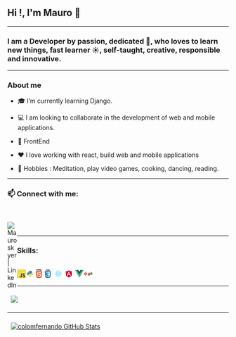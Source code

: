 ## Hi !, I'm Mauro  👋

---

### I am a Developer by passion, dedicated 💪, who loves to learn new things, fast learner ☀️, self-taught, creative, responsible and innovative.

---

###  About me

- 🎓 I’m currently learning Django.

- 💻 I am looking to collaborate in the development of web and mobile applications. 

- 💼 FrontEnd

- ❤️ I  love working with react, build web and mobile applications

- 🎪 Hobbies : Meditation, play video games, cooking, dancing, reading.

---

### 📫 Connect with me:

<br>

[<img align="left" alt="Mauroskyer | LinkedIn" width="22px" src="https://github.com/TheDudeThatCode/TheDudeThatCode/blob/master/Assets/Linkedin.svg" />][linkedin]

<br>

---

### Skills:

<br>
<code><img height="20" alt="javascript" src="https://raw.githubusercontent.com/github/explore/80688e429a7d4ef2fca1e82350fe8e3517d3494d/topics/javascript/javascript.png"></code><code><img height="20" alt="python" src="https://raw.githubusercontent.com/github/explore/80688e429a7d4ef2fca1e82350fe8e3517d3494d/topics/python/python.png"></code><code><img height="20" alt="html" src="https://raw.githubusercontent.com/github/explore/80688e429a7d4ef2fca1e82350fe8e3517d3494d/topics/html/html.png"></code><code><img height="20" alt="css" src="https://raw.githubusercontent.com/github/explore/5c058a388828bb5fde0bcafd4bc867b5bb3f26f3/topics/css/css.png"></code>
<code><img height="20" alt="react" src="https://raw.githubusercontent.com/github/explore/80688e429a7d4ef2fca1e82350fe8e3517d3494d/topics/react/react.png"></code> <code><img height="20" alt="angular" src="https://raw.githubusercontent.com/github/explore/80688e429a7d4ef2fca1e82350fe8e3517d3494d/topics/angular/angular.png"></code> <code><img height="20" alt="vue" src="https://raw.githubusercontent.com/github/explore/80688e429a7d4ef2fca1e82350fe8e3517d3494d/topics/vue/vue.png"></code><code><img height="20" alt="git" src="https://raw.githubusercontent.com/github/explore/80688e429a7d4ef2fca1e82350fe8e3517d3494d/topics/git/git.png"></code>
<br>


---
<a href="https://github.com/Mauroskyer">
  <img align="center" style="margin:0.5rem" src="https://github-readme-stats.vercel.app/api/top-langs/?username=Mauroskyer&hide=html,css&theme=dark&show_icons=true" />
</a>

---

<a href="https://github.com/Mauroskyer">
  <img align="center" style="margin:0.5rem" src="https://github-readme-stats.vercel.app/api?username=Mauroskyer&show_icons=true&line_height=27&count_private=true&theme=dark&show_icons=true" alt="colomfernando GitHub Stats" />
</a>



[linkedin]: https://www.linkedin.com/in/mauro-arteaga-754543241/


